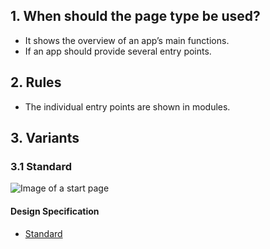 ## 1. When should the page type be used? 
*   It shows the overview of an app’s main functions. 
*   If an app should provide several entry points.

## 2. Rules 
*   The individual entry points are shown in modules.

## 3. Variants 
### 3.1 Standard
![Image of a start page](https://raw.githubusercontent.com/sbb-design-systems/design-system-mobile-documentation/master/documentation/page-types/startpage/images/MS02.png 'class: image')

#### Design Specification
*   [Standard](https://sbb.invisionapp.com/d/main#/console/14051805/323023908/inspect)